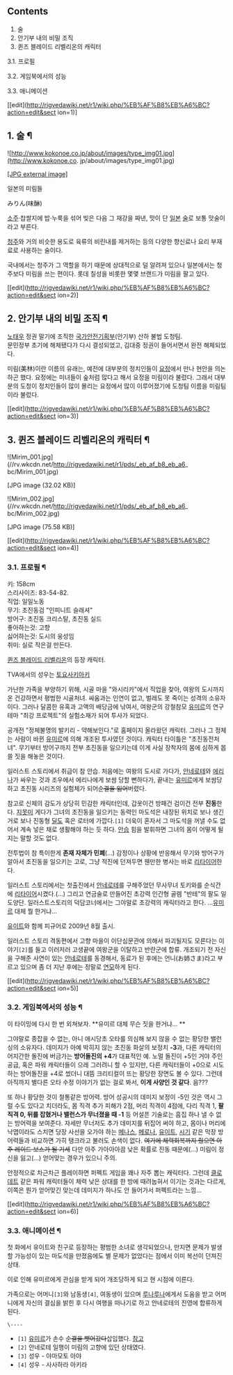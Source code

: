 ## Contents

    

1. 술 
2. 안기부 내의 비밀 조직 
3. 퀸즈 블레이드 리벨리온의 캐릭터 
    

3.1. 프로필

3.2. 게임북에서의 성능

3.3. 애니메이션

[[edit](http://rigvedawiki.net/r1/wiki.php/%EB%AF%B8%EB%A6%BC?action=edit&sect
ion=1)]

## 1. 술 ¶

![http://www.kokonoe.co.jp/about/images/type_img01.jpg](http://www.kokonoe.co.
jp/about/images/type_img01.jpg)

[[JPG external image]](http://www.kokonoe.co.jp/about/images/type_img01.jpg)

  
일본의 미림들

  

みりん(味醂)

  

[소주](%EC%86%8C%EC%A3%BC.md)·찹쌀지에 밥·누룩을 섞어 빚은 다음 그 재강을 짜낸, 맛이 단
[일본](%EC%9D%BC%EB%B3%B8.md) [술](%EC%88%A0.md)로 보통 맛술이라고 부른다.

  

[청주](%EC%B2%AD%EC%A3%BC.md)와 거의 비슷한 용도로 육류의 비린내를 제거하는 등의 다양한 향신료나 요리 부재료로
사용하는 술이다.

  

국내에서는 청주가 그 역할을 하기 때문에 상대적으로 덜 알려져 있으나 일본에서는 청주보다 미림을 쓰는 편이다. 롯데 칠성을 비롯한 몇몇
브랜드가 미림을 팔고 있다.

  

[[edit](http://rigvedawiki.net/r1/wiki.php/%EB%AF%B8%EB%A6%BC?action=edit&sect
ion=2)]

## 2. 안기부 내의 비밀 조직 ¶

[노태우](%EB%85%B8%ED%83%9C%EC%9A%B0.md) 정권 말기에 조직한
[국가안전기획부](%EA%B5%AD%EA%B0%80%EC%A0%95%EB%B3%B4%EC%9B%90.md)(안기부) 산하 불법 도청팀.  
문민정부 초기에 해체됐다가 다시 결성되었고, 김대중 정권이 들어서면서 완전 해체되었다.

  

미림(美林)이란 이름의 유래는, 예전에 대부분의 정치인들이 [요정](%EC%9A%94%EC%A0%95.md)에서 만나 현안을 의논하곤
했다. 요정에는 미녀들이 숲처럼 많다고 해서 요정을 미림이라 불렀다. 그래서 대부분의 도청이 정치인들이 많이 몰리는 요정에서 많이
이루어졌기에 도청팀 이름을 미림팀이라 불렀다.

  

[[edit](http://rigvedawiki.net/r1/wiki.php/%EB%AF%B8%EB%A6%BC?action=edit&sect
ion=3)]

## 3. 퀸즈 블레이드 리벨리온의 캐릭터 ¶

![Mirim_001.jpg](//rv.wkcdn.net/http://rigvedawiki.net/r1/pds/_eb_af_b8_eb_a6_
bc/Mirim_001.jpg)

[JPG image (32.02 KB)]

  

![Mirim_002.jpg](//rv.wkcdn.net/http://rigvedawiki.net/r1/pds/_eb_af_b8_eb_a6_
bc/Mirim_002.jpg)

[JPG image (75.58 KB)]

[[edit](http://rigvedawiki.net/r1/wiki.php/%EB%AF%B8%EB%A6%BC?action=edit&sect
ion=4)]

### 3.1. 프로필 ¶

키: 158cm  
스리사이즈: 83-54-82.  
직업: 일일노동  
무기: 초진동검 "인피니트 슬래셔"  
방어구: 초진동 크리스탈, 초진동 실드  
좋아하는것: 고향  
싫어하는것: 도시의 웅성임  
취미: 실로 작은걸 만든다.

  

[퀸즈 블레이드 리벨리온](%ED%80%B8%EC%A6%88%20%EB%B8%94%EB%A0%88%EC%9D%B4%EB%93%9C%20%EB%A6%AC%EB%B2%A8%EB%A6%AC%EC%98%A8.md)의 등장 캐릭터.

  

TVA에서의 성우는 [토요사키아키](%ED%86%A0%EC%9A%94%EC%82%AC%ED%82%A4%20%EC%95%84%ED%82%A4.md)

  

가난한 가족을 부양하기 위해, 시골 마을 "와시리카"에서 직업을 찾아, 여왕의 도시까지 온 건강하면서 평범한 시골처녀. 싸움과는 인연이
없고, 벌레도 못 죽이는 성격의 소유자이다. 그러나 달콤한 유혹과 고액의 배당금에 낚여서, 여왕군의 강철참모
[유미르](%EC%9C%A0%EB%AF%B8%EB%A5%B4.md)의 연구테마 "최강 프로젝트"의 실험소재가 되어 투사가 되었다.

  

공개전 "정체불명의 발키리 - 약해보인다."로 홈페이지 올라왔던 캐릭터. 그러나 그 정체는 사람이 바뀐
[유미르](%EC%9C%A0%EB%AF%B8%EB%A5%B4.md)에 의해 개조된 투사였던 것이다. 캐릭터 타이틀은 "초진동전처녀".
무기부터 방어구까지 전부 초진동을 일으키는데 이게 사실 장착자의 몸에 심하게 몹쓸 짓을 해놓은 것이다.

  

일러스트 스토리에서 취급이 참 안습. 처음에는 여왕의 도시로 가다가,
[안네로테](%EC%95%88%EB%84%A4%EB%A1%9C%ED%85%8C.md)와
[에리나](%EC%97%90%EB%A6%AC%EB%82%98.md)가 싸우는 것과 조우에서 에리나에게 보쌈 당할 뻔하다가, 끝내는
[유미르](%EC%9C%A0%EB%AF%B8%EB%A5%B4.md)에게 보쌈당하고 초진동 시리즈의 실험체가 되어<del>순결을
잃어</del>버렸다.

  

참고로 신체의 감도가 상당히 민감한 캐릭터인데, 갑옷이건 방패건 검이건 전부 **진동**한다.
[지못미](%EC%A7%80%EB%AA%BB%EB%AF%B8.md) 게다가 그녀의 초진동을 일으키는 동력인 마도석은 내장된 위치로 보나
생긴거로 보나 진동형 [딜도](%EB%94%9C%EB%8F%84.md) 혹은 로터에 가깝다.`[1]` 더욱이 혼자서 그 마도석을 꺼낼
수도 없어서 계속 넣은 채로 생활해야 하는 듯 하다. [안습](%EC%95%88%EC%8A%B5.md) 힘을 발휘하면 그녀의 몸이
어떻게 될지는 말할 것도 없다.

  

전투법이 참 특이한게 **존재 자체가 민폐**(…) 감정이나 상황에 반응해서 무기와 방어구가 알아서 초진동을 일으키는 고로, 그냥 적진에
던져두면 웬만한 병사는 바로 [리타이어](%EB%A6%AC%ED%83%80%EC%9D%B4%EC%96%B4.md)한다.

  

일러스트 스토리에서는 첫출진에서 [안네로테](%EC%95%88%EB%84%A4%EB%A1%9C%ED%85%8C.md)를 구해주었던
무사무녀 토키와를 순식간에 [리타이어](%EB%A6%AC%ED%83%80%EC%9D%B4%EC%96%B4.md)시켰다.(…) 그리고
연금술로 만들어진 초강력 인간형 골렘 "반테"의 팔도 일도양단. 일러스트스토리의 덕담코너에서는 그야말로 초강력의 캐릭터라고 한다.
…[유미르](%EC%9C%A0%EB%AF%B8%EB%A5%B4.md) 대체 뭘 한거냐…

  

[유이트](%EC%9C%A0%EC%9D%B4%ED%8A%B8.md)와 함께 피규어로 2009년 8월 출시.

  

일러스트 스토리 격동편에서 고향 마을이 이단심문관에 의해서 파괴될지도 모른다는 이야기`[2]`를 들고 이러저러 고생끝에 여왕군을 이탈하고
반란군에 합류. 개조되기 전 자신을 구해준 사연이 있는
[안네로테](%EC%95%88%EB%84%A4%EB%A1%9C%ED%85%8C.md)를 동경해서, 동료가 된 후에는 언니(お姉さま)라고
부르고 있으며 좀 더 지난 후에는 정말로
[연모](%EB%B0%B1%ED%95%A9%28%EC%9E%A5%EB%A5%B4%29.md)하게 된다.

  

[[edit](http://rigvedawiki.net/r1/wiki.php/%EB%AF%B8%EB%A6%BC?action=edit&sect
ion=5)]

### 3.2. 게임북에서의 성능 ¶

  

이 타이밍에 다시 한 번 외쳐보자. **유미르 대체 무슨 짓을 한거냐... **

  

그야말로 종잡을 수 없는, 아니 애시당초 오타를 의심해 보지 않을 수 없는 황당한 밸런싱의 소유자다. 데미지가 아예 박히지 않는 초진동
화살의 보정치 **-3**과, 다른 캐릭터의 어지간한 돌진에 버금가는 **방어돌진의 +4**가 대표적인 예. 노멀 돌진이 +5인 거야
주인공급, 혹은 파워 캐릭터들이 으레 그러려니 할 수 있지만, 다른 캐릭터들이 +0으로 시도하는 방어돌진을 +4로 썼더니 대뜸 크리티컬이
뜨는 황당한 장면도 볼 수 있다. 그런데 아직까지 별다른 오타 수정 이야기가 없는 걸로 봐서, **이게 사양인 것 같다**. 음???

  

또 하나 황당한 것이 철통같은 방어력. 방어 성공시의 데미지 보정이 -5인 것은 역시 그럴 수도 있다고 치더라도, 몸 직격 추가 피해가
2점, 머리 직격이 4점에, 다리 직격 1, **팔 직격 0, 뒤를 잡혔거나 밸런스가 무너졌을 때 -1** 등 어설픈 기술로는 흠집 하나 낼
수 없는 방어력을 보여준다. 자세만 무너저도 추가 데미지를 뒤집어 써야 하고, 몸이나 머리에 낙엽이라도 스치면 당장 사선을 오가야 하는
[메나스](%EB%A9%94%EB%82%98%EC%8A%A4.md),
[메로나](%EB%A9%94%EB%A1%9C%EB%82%98.md),
[유이트](%EC%9C%A0%EC%9D%B4%ED%8A%B8.md), [시기](%EC%8B%9C%EA%B8%B0.md) 같은 막장
방어력들과 비교하면 가히 탱크라고 불러도 손색이 없다. <del>여기에 체력회복까지 줬으면 아주 레이드 보스가 될 기세</del> 다만 아주
가아아아끔 낮은 확률로 진동 때문에(...) 미림이 정신을 잃고(...) 얻어맞는 경우가 있으니 주의.

  

안정적으로 차근차근 플레이하면 퍼펙트 게임을 꽤나 자주 뽑는 캐릭터다. 그런데
[클로데트](%ED%81%B4%EB%A1%9C%EB%8D%B0%ED%8A%B8.md) 같은 파워 캐릭터들이 체력 낮은 상대를 한 방에
때려눕혀서 이기는 것과는 다르게, 이쪽은 뭔가 얻어맞긴 맞는데 데미지가 하나도 안 들어가서 퍼펙트라는 느낌...

  

[[edit](http://rigvedawiki.net/r1/wiki.php/%EB%AF%B8%EB%A6%BC?action=edit&sect
ion=6)]

### 3.3. 애니메이션 ¶

첫 화에서 유이트와 친구로 등장하는 평범한 소녀로 생각되었으나, 만지면 문제가 발생할 가능성이 있는 마도석을 만졌음에도 별 문제가 없었다는
점에서 이미 복선이 던져진 상태.

  

이로 인해 유미르에게 관심을 받게 되어 개조당하게 되고 현 시점에 이른다.

  

가족으로는 어머니`[3]`와 남동생`[4]`, 여동생이 있으며
[루나루나](%EB%A3%A8%EB%82%98%EB%A3%A8%EB%82%98.md)에게서 도움을 받고 어머니에게 자신의 결심을 밝힌
후 다시 여행을 떠나기로 하고 안네로테의 진영에 합류하게 된다.

  

`\----`

  * `[1]` [유미르](%EC%9C%A0%EB%AF%B8%EB%A5%B4.md)가 손수 <del>순결을 뺏어갔다</del>삽입했다. [참고](http://hukebine.tistory.com/416)
  * `[2]` 안네로테 일행이 미림의 고향에 있던 상태였다.
  * `[3]` 성우 - 야마모토 아야
  * `[4]` 성우 - 사사하라 아키라

